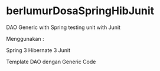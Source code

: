 berlumurDosaSpringHibJunit
==========================

DAO Generic with Spring testing unit with Junit

Menggunakan :

  Spring 3
  Hibernate 3
  Junit
  

Template DAO dengan Generic Code
